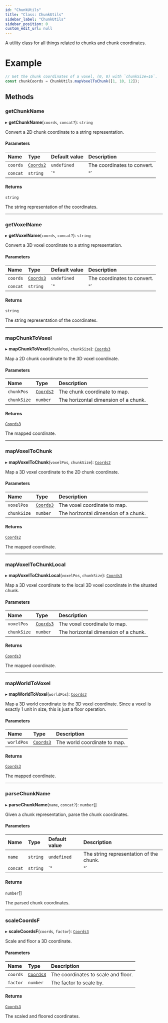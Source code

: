 ```yaml
---
id: "ChunkUtils"
title: "Class: ChunkUtils"
sidebar_label: "ChunkUtils"
sidebar_position: 0
custom_edit_url: null
---
```


A utility class for all things related to chunks and chunk coordinates.

# Example
```ts
// Get the chunk coordinates of a voxel, (0, 0) with `chunkSize=16`.
const chunkCoords = ChunkUtils.mapVoxelToChunk([1, 10, 12]);
```

## Methods

### getChunkName

▸ **getChunkName**(`coords`, `concat?`): `string`

Convert a 2D chunk coordinate to a string representation.

#### Parameters

| Name | Type | Default value | Description |
| :------ | :------ | :------ | :------ |
| `coords` | [`Coords2`](../modules.md#coords2) | `undefined` | The coordinates to convert. |
| `concat` | `string` | `"|"` | The concatenation string to use. |

#### Returns

`string`

The string representation of the coordinates.

___

### getVoxelName

▸ **getVoxelName**(`coords`, `concat?`): `string`

Convert a 3D voxel coordinate to a string representation.

#### Parameters

| Name | Type | Default value | Description |
| :------ | :------ | :------ | :------ |
| `coords` | [`Coords3`](../modules.md#coords3) | `undefined` | The coordinates to convert. |
| `concat` | `string` | `"|"` | The concatenation string to use. |

#### Returns

`string`

The string representation of the coordinates.

___

### mapChunkToVoxel

▸ **mapChunkToVoxel**(`chunkPos`, `chunkSize`): [`Coords3`](../modules.md#coords3)

Map a 2D chunk coordinate to the 3D voxel coordinate.

#### Parameters

| Name | Type | Description |
| :------ | :------ | :------ |
| `chunkPos` | [`Coords2`](../modules.md#coords2) | The chunk coordinate to map. |
| `chunkSize` | `number` | The horizontal dimension of a chunk. |

#### Returns

[`Coords3`](../modules.md#coords3)

The mapped coordinate.

___

### mapVoxelToChunk

▸ **mapVoxelToChunk**(`voxelPos`, `chunkSize`): [`Coords2`](../modules.md#coords2)

Map a 3D voxel coordinate to the 2D chunk coordinate.

#### Parameters

| Name | Type | Description |
| :------ | :------ | :------ |
| `voxelPos` | [`Coords3`](../modules.md#coords3) | The voxel coordinate to map. |
| `chunkSize` | `number` | The horizontal dimension of a chunk. |

#### Returns

[`Coords2`](../modules.md#coords2)

The mapped coordinate.

___

### mapVoxelToChunkLocal

▸ **mapVoxelToChunkLocal**(`voxelPos`, `chunkSize`): [`Coords3`](../modules.md#coords3)

Map a 3D voxel coordinate to the local 3D voxel coordinate in the situated chunk.

#### Parameters

| Name | Type | Description |
| :------ | :------ | :------ |
| `voxelPos` | [`Coords3`](../modules.md#coords3) | The voxel coordinate to map. |
| `chunkSize` | `number` | The horizontal dimension of a chunk. |

#### Returns

[`Coords3`](../modules.md#coords3)

The mapped coordinate.

___

### mapWorldToVoxel

▸ **mapWorldToVoxel**(`worldPos`): [`Coords3`](../modules.md#coords3)

Map a 3D world coordinate to the 3D voxel coordinate. Since a voxel is
exactly 1 unit in size, this is just a floor operation.

#### Parameters

| Name | Type | Description |
| :------ | :------ | :------ |
| `worldPos` | [`Coords3`](../modules.md#coords3) | The world coordinate to map. |

#### Returns

[`Coords3`](../modules.md#coords3)

The mapped coordinate.

___

### parseChunkName

▸ **parseChunkName**(`name`, `concat?`): `number`[]

Given a chunk representation, parse the chunk coordinates.

#### Parameters

| Name | Type | Default value | Description |
| :------ | :------ | :------ | :------ |
| `name` | `string` | `undefined` | The string representation of the chunk. |
| `concat` | `string` | `"|"` | The concatenation string used. |

#### Returns

`number`[]

The parsed chunk coordinates.

___

### scaleCoordsF

▸ **scaleCoordsF**(`coords`, `factor`): [`Coords3`](../modules.md#coords3)

Scale and floor a 3D coordinate.

#### Parameters

| Name | Type | Description |
| :------ | :------ | :------ |
| `coords` | [`Coords3`](../modules.md#coords3) | The coordinates to scale and floor. |
| `factor` | `number` | The factor to scale by. |

#### Returns

[`Coords3`](../modules.md#coords3)

The scaled and floored coordinates.
